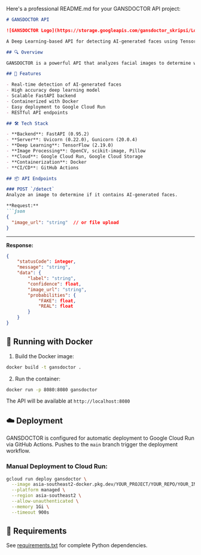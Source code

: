 Here's a professional README.md for your GANSDOCTOR API project:

```markdown
# GANSDOCTOR API

![GANSDOCTOR Logo](https://storage.googleapis.com/gansdoctor_skripsi/Logo%20GansDoctor.png) 

A Deep Learning-based API for detecting AI-generated faces using TensorFlow and FastAPI.

## 🔍 Overview

GANSDOCTOR is a powerful API that analyzes facial images to determine whether they are AI-generated or real. This solution leverages deep learning models to provide accurate detection of synthetic faces produced by GANs (Generative Adversarial Networks).

## 🚀 Features

- Real-time detection of AI-generated faces
- High accuracy deep learning model
- Scalable FastAPI backend
- Containerized with Docker
- Easy deployment to Google Cloud Run
- RESTful API endpoints

## 🛠 Tech Stack

- **Backend**: FastAPI (0.95.2)
- **Server**: Uvicorn (0.22.0), Gunicorn (20.0.4)
- **Deep Learning**: TensorFlow (2.19.0)
- **Image Processing**: OpenCV, scikit-image, Pillow
- **Cloud**: Google Cloud Run, Google Cloud Storage
- **Containerization**: Docker
- **CI/CD**: GitHub Actions

## 📦 API Endpoints

### POST `/detect`
Analyze an image to determine if it contains AI-generated faces.

**Request:**
```json
{
  "image_url": "string"  // or file upload
}
```
-----------------------
**Response:**
```json
{
    "statusCode": integer,
    "message": "string",
    "data": {
        "label": "string",
        "confidence": float,
        "image_url": "string",
        "probabilities": {
            "FAKE": float,
            "REAL": float
        }
    }
}
```


## 🐳 Running with Docker

1. Build the Docker image:
```bash
docker build -t gansdoctor .
```

2. Run the container:
```bash
docker run -p 8080:8080 gansdoctor
```

The API will be available at `http://localhost:8080`

## ☁️ Deployment

GANSDOCTOR is configured for automatic deployment to Google Cloud Run via GitHub Actions. Pushes to the `main` branch trigger the deployment workflow.

### Manual Deployment to Cloud Run:
```bash
gcloud run deploy gansdoctor \
  --image asia-southeast2-docker.pkg.dev/YOUR_PROJECT/YOUR_REPO/YOUR_IMAGE \
  --platform managed \
  --region asia-southeast2 \
  --allow-unauthenticated \
  --memory 1Gi \
  --timeout 900s
```

## 📝 Requirements

See [requirements.txt](requirements.txt) for complete Python dependencies.

